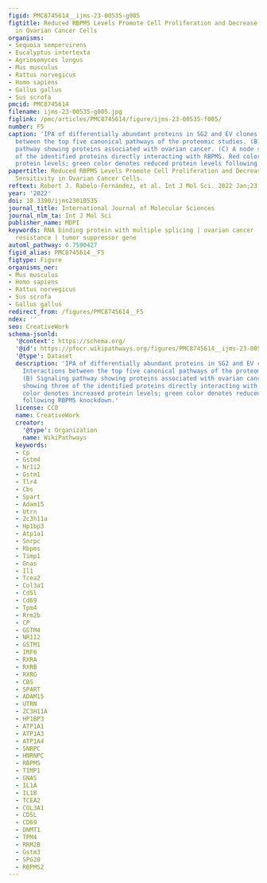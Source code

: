 ```yaml
---
figid: PMC8745614__ijms-23-00535-g005
figtitle: Reduced RBPMS Levels Promote Cell Proliferation and Decrease Cisplatin Sensitivity
  in Ovarian Cancer Cells
organisms:
- Sequoia sempervirens
- Eucalyptus intertexta
- Agriosomyces longus
- Mus musculus
- Rattus norvegicus
- Homo sapiens
- Gallus gallus
- Sus scrofa
pmcid: PMC8745614
filename: ijms-23-00535-g005.jpg
figlink: /pmc/articles/PMC8745614/figure/ijms-23-00535-f005/
number: F5
caption: 'IPA of differentially abundant proteins in SG2 and EV clones: (A) Interactions
  between the top five canonical pathways of the proteomic studies. (B) Signaling
  pathway showing proteins associated with ovarian cancer. (C) A node showing three
  of the identified proteins directly interacting with RBPMS. Red color denotes increased
  protein levels; green color denotes reduced protein levels following RBPMS knockdown.'
papertitle: Reduced RBPMS Levels Promote Cell Proliferation and Decrease Cisplatin
  Sensitivity in Ovarian Cancer Cells.
reftext: Robert J. Rabelo-Fernández, et al. Int J Mol Sci. 2022 Jan;23(1):535.
year: '2022'
doi: 10.3390/ijms23010535
journal_title: International Journal of Molecular Sciences
journal_nlm_ta: Int J Mol Sci
publisher_name: MDPI
keywords: RNA binding protein with multiple splicing | ovarian cancer | CRISPR | cisplatin
  resistance | tumor suppressor gene
automl_pathway: 0.7590427
figid_alias: PMC8745614__F5
figtype: Figure
organisms_ner:
- Mus musculus
- Homo sapiens
- Rattus norvegicus
- Sus scrofa
- Gallus gallus
redirect_from: /figures/PMC8745614__F5
ndex: ''
seo: CreativeWork
schema-jsonld:
  '@context': https://schema.org/
  '@id': https://pfocr.wikipathways.org/figures/PMC8745614__ijms-23-00535-g005.html
  '@type': Dataset
  description: 'IPA of differentially abundant proteins in SG2 and EV clones: (A)
    Interactions between the top five canonical pathways of the proteomic studies.
    (B) Signaling pathway showing proteins associated with ovarian cancer. (C) A node
    showing three of the identified proteins directly interacting with RBPMS. Red
    color denotes increased protein levels; green color denotes reduced protein levels
    following RBPMS knockdown.'
  license: CC0
  name: CreativeWork
  creator:
    '@type': Organization
    name: WikiPathways
  keywords:
  - Cp
  - Gstm4
  - Nr1i2
  - Gstm1
  - Tlr4
  - Cbs
  - Spart
  - Adam15
  - Utrn
  - Zc3h11a
  - Hp1bp3
  - Atp1a1
  - Snrpc
  - Rbpms
  - Timp1
  - Gnas
  - Il1
  - Tcea2
  - Col3a1
  - Cd5l
  - Cd69
  - Tpm4
  - Rrm2b
  - CP
  - GSTM4
  - NR1I2
  - GSTM1
  - IRF6
  - RXRA
  - RXRB
  - RXRG
  - CBS
  - SPART
  - ADAM15
  - UTRN
  - ZC3H11A
  - HP1BP3
  - ATP1A1
  - ATP1A3
  - ATP1A4
  - SNRPC
  - HNRNPC
  - RBPMS
  - TIMP1
  - GNAS
  - IL1A
  - IL1B
  - TCEA2
  - COL3A1
  - CD5L
  - CD69
  - DNMT1
  - TPM4
  - RRM2B
  - Gstm3
  - SPG20
  - RBPMS2
---
```

